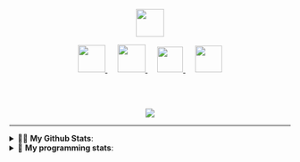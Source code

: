 <p align="center">
<img src="https://github.com/TheDudeThatCode/TheDudeThatCode/raw/master/Assets/Hi.gif" width="50px"/>
</p>



<p align="center">
  <a href="https://github.com/minji-o-j">
    <img src="https://user-images.githubusercontent.com/45448731/94515797-5d931100-025f-11eb-83e7-31e0531bf256.png" width="49px"/>
  </a>
   &emsp;
  <a href="https://github.com/minji-o-j/hi.hii">
    <img src="https://user-images.githubusercontent.com/45448731/94515850-7bf90c80-025f-11eb-8c7c-5224f72f732a.png" width="50px"/>
  </a>
   &emsp;
  <a href="mailto:jminji98@gmail.com">
    <img src="https://user-images.githubusercontent.com/45448731/94515946-afd43200-025f-11eb-9e35-e1fb055f51ea.png" width="46px"/>
  </a>
    &emsp;
  <a href="https://www.youtube.com/channel/UCzLFH4czKjaB32QzlUzKYhg?view_as=subscriber">
    <img src="https://user-images.githubusercontent.com/45448731/94516042-e9a53880-025f-11eb-9b79-516d7c1b9d5d.png" width="48px"/>
  </a>
  

</p>

<br><br>
<p align="center" 
  <a href="https://github.com/minji-o-j">
      <img src="https://hits.seeyoufarm.com/api/count/incr/badge.svg?url=https%3A%2F%2Fgithub.com%2Fminji-o-j&count_bg=%23000000&title_bg=%23555555&icon=github.svg&icon_color=%23E7E7E7&title=hits&edge_flat=true">
    </a>
</p>


---

<details> <!--<details>-->
<summary> 🙋‍♀️ <b>My Github Stats</b>: </summary>
<br>
<p align = "center">  
   <a href="https://github.com/minji-o-j" class="rich-diff-level-one">
    <img src="https://github-readme-stats.vercel.app/api?username=minji-o-j&hide_title=true&show_icons=true&icon_color=333&title_color=333&text_color=777&count_private=true&include_all_commits=true">
    <![Minji's Stats](https://github-readme-stats.vercel.app/api?username=minji-o-j&hide_title=true&show_icons=true&icon_color=333&title_color=333&text_color=777&count_private=true&include_all_commits=true)>
  </a> 
</p> 
</details>

<details> 
 <summary>🤖 <b>My programming stats</b>: </summary>
<br>
  
<!--START_SECTION:waka-->
**I'm a Night 🦉** 

```text
🌞 Morning    202 commits    [██-----------------------]   8.09% 
🌆 Daytime    577 commits    [█████--------------------]   23.1% 
🌃 Evening    595 commits    [██████-------------------]   23.82% 
🌙 Night      1124 commits   [███████████--------------]   45.0%

```
📅 **I'm Most Productive on Monday** 

```text
Monday       405 commits    [████---------------------]   16.21% 
Tuesday      350 commits    [███----------------------]   14.01% 
Wednesday    365 commits    [███----------------------]   14.61% 
Thursday     321 commits    [███----------------------]   12.85% 
Friday       354 commits    [███----------------------]   14.17% 
Saturday     314 commits    [███----------------------]   12.57% 
Sunday       389 commits    [████---------------------]   15.57%

```


**💻 I Mostly Code in Jupyter Notebook** 

```text
Jupyter Notebook         13 repos            [█████████----------------]   38.24% 
Java                     6 repos             [████---------------------]   17.65% 
Python                   5 repos             [███----------------------]   14.71% 
C++                      4 repos             [███----------------------]   11.76% 
C#                       3 repos             [██-----------------------]   8.82%

```



<!--END_SECTION:waka-->

</details>



<!--여기서부터 just 복사해놓은것들################################################################################################################################-->

  <!--트로피
<img src="https://github-profile-trophy.vercel.app/?username=minji-o-j&column=7&theme=onedark" />-->

<!--
![Top Langs](https://github-readme-stats.vercel.app/api/top-langs/?username=minji-o-j&hide=jupyter%20notebook&title_color=333)
[![ReadMe Card](https://github-readme-stats.vercel.app/api/pin/?username=minji-o-j&repo=hi.hii)](https://github.com/minji-o-j/hi.hii)-->

 <!--<p align="center">
    <strong>Check out my work below!</strong>  
    <br><br>
    <a href="https://github.com/minji-o-j">
      <img src="https://hits.seeyoufarm.com/api/count/incr/badge.svg?url=https%3A%2F%2Fgithub.com%2Fminji-o-j&count_bg=%23000000&title_bg=%23555555&icon=github.svg&icon_color=%23E7E7E7&title=hits&edge_flat=true">
    </a>
    <a href="https://github.com/minji-o-j">
      <img src="https://badges.pufler.dev/years/minji-o-j?style=flat-square&color=black&logo=github">
    </a>
    <a href="https://github.com/minji-o-j">
      <img src="https://badges.pufler.dev/repos/minji-o-j?style=flat-square&color=black&logo=github">
    </a>
    <a href="https://github.com/minji-o-j">
      <img src="https://badges.pufler.dev/gists/minji-o-j?style=flat-square&color=black&logo=github">
    </a>
    <a href="https://github.com/minji-o-j">
      <img src="https://badges.pufler.dev/commits/monthly/minji-o-j?style=flat-square&color=black&logo=github">  
    </a>
</p>-->

<!--**minji-o-j/minji-o-j** is a ✨ _special_ ✨ repository because its `README.md` (this file) appears on your GitHub profile.

Here are some ideas to get you started:

- 🔭 I’m currently working on ...
- 🌱 I’m currently learning ...
- 👯 I’m looking to collaborate on ...
- 🤔 I’m looking for help with ...
- 💬 Ask me about ...
- 📫 How to reach me: ...
- 😄 Pronouns: ...
- ⚡ Fun fact: ...
-->
